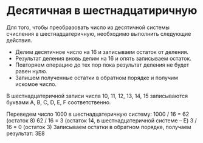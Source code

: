 Десятичная в шестнадцатиричную
========================

Для того, чтобы преобразовать число из десятичной системы счисления в шестнадцатеричную, необходимо выполнить следующие действия.

- Делим десятичное число на 16 и записываем остаток от деления.
- Результат деления вновь делим на 16 и опять записываем остаток.
- Повторяем операцию до тех пор пока результат деления не будет равен нулю.
- Запишем полученные остатки в обратном порядке и получим искомое число.

В шестнадцатеричной записи числа 10, 11, 12, 13, 14, 15 записываются буквами A, B, C, D, E, F соответственно. 

Переведем число 1000 в шестнадцатеричную систему:
1000 / 16 = 62 (остаток 8)
62 / 16 = 3 (остаток 14, в шестнадцатеричной системе – E)
3 / 16 = 0 (остаток 3)
Записываем остатки в обратном порядке, получаем результат: 3E8
